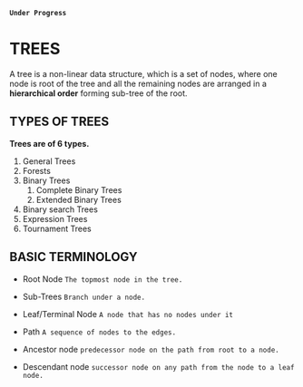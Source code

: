**`Under Progress`**

# **TREES**
A tree is a non-linear data structure, which is a set of nodes, where one node 
is root of the tree and all the remaining nodes are arranged in a **hierarchical 
order** forming sub-tree of the root.

## TYPES OF TREES
**Trees are of 6 types.**

  1. General Trees
  2. Forests
  3. Binary Trees
        1. Complete Binary Trees
        2. Extended Binary Trees
  4. Binary search Trees
  5. Expression Trees
  6. Tournament Trees

## BASIC TERMINOLOGY

  - Root Node
    `The topmost node in the tree.`

  - Sub-Trees
    `Branch under a node.`

  - Leaf/Terminal Node
    `A node that has no nodes under it`

  - Path
    `A sequence of nodes to the edges.`

  - Ancestor node
    `predecessor node on the path from root to a node.`

  - Descendant node 
    `successor node on any path from the node to a leaf node.`